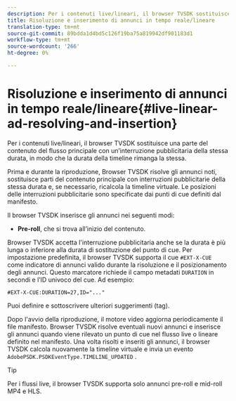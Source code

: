 ```yaml
---
description: Per i contenuti live/lineari, il browser TVSDK sostituisce una parte del contenuto del flusso principale con un’interruzione pubblicitaria della stessa durata, in modo che la durata della timeline rimanga la stessa.
title: Risoluzione e inserimento di annunci in tempo reale/lineare
translation-type: tm+mt
source-git-commit: 89bdda1d4bd5c126f19ba75a819942df901183d1
workflow-type: tm+mt
source-wordcount: '266'
ht-degree: 0%

---
```



# Risoluzione e inserimento di annunci in tempo reale/lineare{#live-linear-ad-resolving-and-insertion}

Per i contenuti live/lineari, il browser TVSDK sostituisce una parte del contenuto del flusso principale con un’interruzione pubblicitaria della stessa durata, in modo che la durata della timeline rimanga la stessa.

Prima e durante la riproduzione, Browser TVSDK risolve gli annunci noti, sostituisce parti del contenuto principale con interruzioni pubblicitarie della stessa durata e, se necessario, ricalcola la timeline virtuale. Le posizioni delle interruzioni pubblicitarie sono specificate dai punti di cue definiti dal manifesto.

Il browser TVSDK inserisce gli annunci nei seguenti modi:

* **Pre-roll**, che si trova all’inizio del contenuto.

Browser TVSDK accetta l&#39;interruzione pubblicitaria anche se la durata è più lunga o inferiore alla durata di sostituzione del punto di cue. Per impostazione predefinita, il browser TVSDK supporta il cue `#EXT-X-CUE` come indicatore di annunci valido durante la risoluzione e il posizionamento degli annunci. Questo marcatore richiede il campo metadati `DURATION` in secondi e l’ID univoco del cue. Ad esempio:

```
#EXT-X-CUE:DURATION=27,ID="..."
```

Puoi definire e sottoscrivere ulteriori suggerimenti (tag).

Dopo l&#39;avvio della riproduzione, il motore video aggiorna periodicamente il file manifesto. Browser TVSDK risolve eventuali nuovi annunci e inserisce gli annunci quando viene rilevato un punto di cue nel flusso live o lineare definito nel manifesto. Una volta risolti e inseriti gli annunci, il browser TVSDK calcola nuovamente la timeline virtuale e invia un evento `AdobePSDK.PSDKEventType.TIMELINE_UPDATED` .

>[!TIP]
>
>Per i flussi live, il browser TVSDK supporta solo annunci pre-roll e mid-roll MP4 e HLS.

